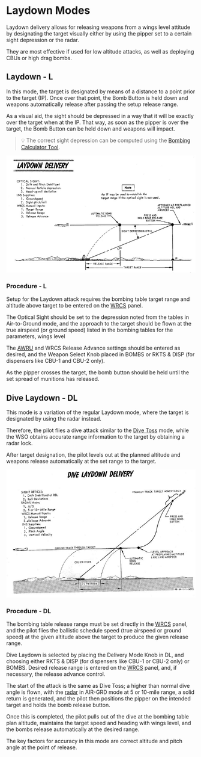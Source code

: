 # Laydown Modes

Laydown delivery allows for releasing weapons from a wings level attitude by
designating the target visually either by using the pipper set to a certain
sight depression or the radar.

They are most effective if used for low altitude attacks, as well as deploying
CBUs or high drag bombs.

## Laydown - L

In this mode, the target is designated by means of a distance to a point prior
to the target (IP). Once over that point, the Bomb Button is held down and
weapons automatically release after passing the setup release range.

As a visual aid, the sight should be depressed in a way that it will be exactly
over the target when at the IP. That way, as soon as the pipper is over the
target, the Bomb Button can be held down and weapons will impact.

> 💡 The correct sight depression can be computed using the
> [Bombing Calculator Tool](../../../dcs/bombing_computer.md).

![laydown](../../../../img/laydown.jpg)

### Procedure - L

Setup for the Laydown attack requires the bombing table target range and
altitude above target to be entered on the
[WRCS](../../../../systems/weapon_systems/wrcs.md) panel.

The Optical Sight should be set to the depression noted from the tables in
Air-to-Ground mode, and the approach to the target should be flown at the true
airspeed (or ground speed) listed in the bombing tables for the parameters,
wings level

The [AWRU](../../../../systems/weapon_systems/awru.md) and WRCS Release Advance
settings should be entered as desired, and the Weapon Select Knob placed in
BOMBS or RKTS & DISP (for dispensers like CBU-1 and CBU-2 only).

As the pipper crosses the target, the bomb button should be held until the set
spread of munitions has released.

## Dive Laydown - DL

This mode is a variation of the regular Laydown mode, where the target is
designated by using the radar instead.

Therefore, the pilot flies a dive attack similar to the
[Dive Toss](accurate_modes.md#dive-toss---dt) mode, while the WSO obtains
accurate range information to the target by obtaining a radar lock.

After target designation, the pilot levels out at the planned altitude and
weapons release automatically at the set range to the target.

![Dive Laydown](../../../../img/divelaydown.jpg)

### Procedure - DL

The bombing table release range must be set directly in the
[WRCS](../../../../systems/weapon_systems/wrcs.md) panel, and the pilot flies
the ballistic schedule speed (true airspeed or ground speed) at the given
altitude above the target to produce the given release range.

Dive Laydown is selected by placing the Delivery Mode Knob in DL, and choosing
either RKTS & DISP (for dispensers like CBU-1 or CBU-2 only) or BOMBS. Desired
release range is entered on the
[WRCS](../../../../systems/weapon_systems/wrcs.md) panel, and, if necessary, the
release advance control.

The start of the attack is the same as Dive Toss; a higher than normal dive
angle is flown, with the [radar](../../../../systems/radar/overview.md) in
AIR-GRD mode at 5 or 10-mile range, a solid return is generated, and the pilot
then positions the pipper on the intended target and holds the bomb release
button.

Once this is completed, the pilot pulls out of the dive at the bombing table
plan altitude, maintains the target speed and heading with wings level, and the
bombs release automatically at the desired range.

The key factors for accuracy in this mode are correct altitude and pitch angle
at the point of release.
